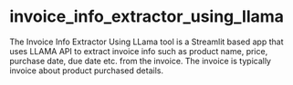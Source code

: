 # invoice_info_extractor_using_llama
 The Invoice Info Extractor Using LLama tool is a Streamlit based app that uses LLAMA API to extract invoice info such as product name, price, purchase date, due date etc. from the invoice. The invoice is typically invoice about product purchased details.
